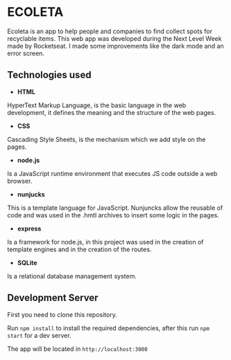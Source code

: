# ECOLETA   

Ecoleta is an app to help people and companies to find collect spots for recyclable items. This web app was developed during the Next Level Week made by Rocketseat. I made some improvements like the dark mode and an error screen.  

## Technologies used  

* **HTML**

HyperText Markup Language, is the basic language in the web development, it defines the meaning and the structure of the web pages.


* **CSS**

Cascading Style Sheets, is the mechanism which we add style on the pages.


* **node.js**

Is a JavaScript runtime environment that executes JS code outside a web browser.


* **nunjucks**

This is a template language for JavaScript. Nunjuncks allow the reusable of code and was used in the .hmtl archives to insert some logic in the pages.  


* **express**

Is a framework for node.js, in this project was used in the creation of template engines and in the creation of the routes.


* **SQLite**

Is a relational database management system.


## Development Server

First you need to clone this repository. 

Run ```npm install``` to install the required dependencies, after this run ```npm start``` for a dev server. 

The app will be located in ```http://localhost:3000```

